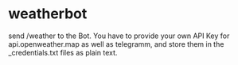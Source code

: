 # weatherbot

send /weather to the Bot. You have to provide your own API Key for api.openweather.map as well as telegramm, and store them in the _credentials.txt files as plain text.
